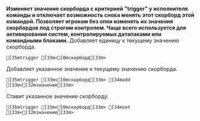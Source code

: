 **Изменяет значение скорборда с критерией "trigger" у исполнителя команды и отключает возможность снова менять этот скорборд этой командой. Позволяет игрокам без опки изменять их значения скорбордов под строгим контролем. Чаще всего используется для активирования систем, контролируемых датапаками или командными блоками.**
Добавляет единицу к текущему значению скорборда.
```ansi
[35mtrigger [33m<[0mскорборд[33m>
```
Добавляет указанное значение к текущему значению скорборда.
```ansi
[35mtrigger [33m<[0mскорборд[33m> [34madd [33m<[32mзначение[33m>
```
Ставит указанное значение скорборду.
```ansi
[35mtrigger [33m<[0mскорборд[33m> [34mset [33m<[32mзначение[33m>
```